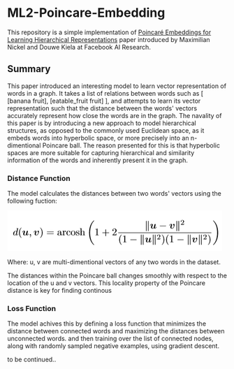 # ML2-Poincare-Embedding

This repository is a simple implementation of [Poincaré Embeddings for Learning Hierarchical Representations](https://arxiv.org/abs/1705.08039) paper introduced by Maximilian Nickel and Douwe Kiela at Facebook AI Research.

## Summary

This paper introduced an interesting model to learn vector representation of words in a graph.
It takes a list of relations between words such as [ [banana fruit], [eatable_fruit fruit] ], and attempts to learn its vector representation such that the distance between the words' vectors accurately represent how close the words are in the graph.
The navality of this paper is by introducing a new approach to model hierarchical structures, as opposed to the commonly used Euclidean space, as it embeds words into hyperbolic space, or more precisely into an n-dimentional Poincare ball.
The reason presented for this is that hyperbolic spaces are more suitable for capturing hierarchical and similarity information of the words and inherently present it in the graph.

### Distance Function

The model calculates the distances between two words' vectors using the following fuction:

![distance function](imgs/001.png "distance function")

Where:
	u, v are multi-dimentional vectors of any two words in the dataset.

The distances within the Poincare ball changes smoothly with respect to the location of the u and v vectors.
This locality property of the Poincare distance is key for finding continous 

### Loss Function

The model achives this by defining a loss function that minimizes the distance between connected words and maximizing the distances between unconnected words.
and then training over the list of connected nodes, along with randomly sampled negative examples, using gradient descent.


to be continued..